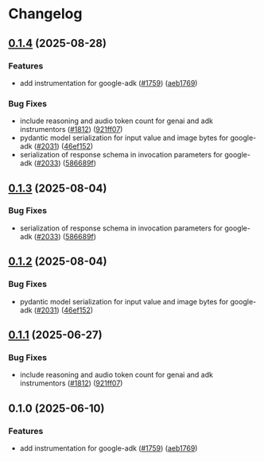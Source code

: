 # Changelog

## [0.1.4](https://github.com/Tomas2D/openinference/compare/python-openinference-instrumentation-google-adk-v0.1.3...python-openinference-instrumentation-google-adk-v0.1.4) (2025-08-28)


### Features

* add instrumentation for google-adk ([#1759](https://github.com/Tomas2D/openinference/issues/1759)) ([aeb1769](https://github.com/Tomas2D/openinference/commit/aeb17692d30cd8112bcad0990f1ec56491a59962))


### Bug Fixes

* include reasoning and audio token count for genai and adk instrumentors ([#1812](https://github.com/Tomas2D/openinference/issues/1812)) ([921ff07](https://github.com/Tomas2D/openinference/commit/921ff073e28ac2755b651dcdfac9ab3dbd673e70))
* pydantic model serialization for input value and image bytes for google-adk ([#2031](https://github.com/Tomas2D/openinference/issues/2031)) ([46ef152](https://github.com/Tomas2D/openinference/commit/46ef1522f73cf98f8c2b318b7afc7444160033b3))
* serialization of response schema in invocation parameters for google-adk ([#2033](https://github.com/Tomas2D/openinference/issues/2033)) ([586689f](https://github.com/Tomas2D/openinference/commit/586689f4ec6a37a6f3961740ebff4734f92ec3e5))

## [0.1.3](https://github.com/Arize-ai/openinference/compare/python-openinference-instrumentation-google-adk-v0.1.2...python-openinference-instrumentation-google-adk-v0.1.3) (2025-08-04)


### Bug Fixes

* serialization of response schema in invocation parameters for google-adk ([#2033](https://github.com/Arize-ai/openinference/issues/2033)) ([586689f](https://github.com/Arize-ai/openinference/commit/586689f4ec6a37a6f3961740ebff4734f92ec3e5))

## [0.1.2](https://github.com/Arize-ai/openinference/compare/python-openinference-instrumentation-google-adk-v0.1.1...python-openinference-instrumentation-google-adk-v0.1.2) (2025-08-04)


### Bug Fixes

* pydantic model serialization for input value and image bytes for google-adk ([#2031](https://github.com/Arize-ai/openinference/issues/2031)) ([46ef152](https://github.com/Arize-ai/openinference/commit/46ef1522f73cf98f8c2b318b7afc7444160033b3))

## [0.1.1](https://github.com/Arize-ai/openinference/compare/python-openinference-instrumentation-google-adk-v0.1.0...python-openinference-instrumentation-google-adk-v0.1.1) (2025-06-27)


### Bug Fixes

* include reasoning and audio token count for genai and adk instrumentors ([#1812](https://github.com/Arize-ai/openinference/issues/1812)) ([921ff07](https://github.com/Arize-ai/openinference/commit/921ff073e28ac2755b651dcdfac9ab3dbd673e70))

## 0.1.0 (2025-06-10)


### Features

* add instrumentation for google-adk ([#1759](https://github.com/Arize-ai/openinference/issues/1759)) ([aeb1769](https://github.com/Arize-ai/openinference/commit/aeb17692d30cd8112bcad0990f1ec56491a59962))
